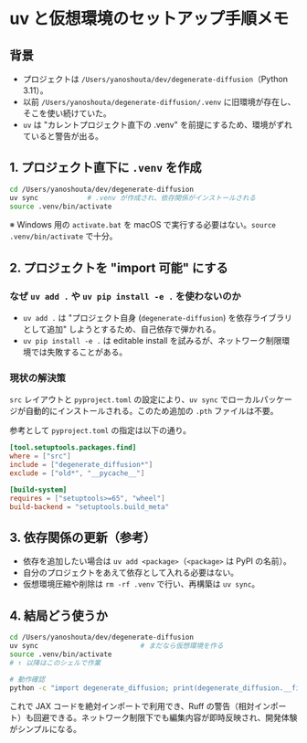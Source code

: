 # uv と仮想環境のセットアップ手順メモ

## 背景
- プロジェクトは `/Users/yanoshouta/dev/degenerate-diffusion`（Python 3.11）。
- 以前 `/Users/yanoshouta/degenerate-diffusion/.venv` に旧環境が存在し、そこを使い続けていた。
- `uv` は "カレントプロジェクト直下の .venv" を前提にするため、環境がずれていると警告が出る。

## 1. プロジェクト直下に `.venv` を作成
```bash
cd /Users/yanoshouta/dev/degenerate-diffusion
uv sync            # .venv が作成され、依存関係がインストールされる
source .venv/bin/activate
```

※ Windows 用の `activate.bat` を macOS で実行する必要はない。`source .venv/bin/activate` で十分。

## 2. プロジェクトを "import 可能" にする
### なぜ `uv add .` や `uv pip install -e .` を使わないのか
- `uv add .` は "プロジェクト自身 (`degenerate-diffusion`) を依存ライブラリとして追加" しようとするため、自己依存で弾かれる。
- `uv pip install -e .` は editable install を試みるが、ネットワーク制限環境では失敗することがある。

### 現状の解決策
`src` レイアウトと `pyproject.toml` の設定により、`uv sync` でローカルパッケージが自動的にインストールされる。このため追加の `.pth` ファイルは不要。

参考として `pyproject.toml` の指定は以下の通り。
```toml
[tool.setuptools.packages.find]
where = ["src"]
include = ["degenerate_diffusion*"]
exclude = ["old*", "__pycache__"]

[build-system]
requires = ["setuptools>=65", "wheel"]
build-backend = "setuptools.build_meta"
```

## 3. 依存関係の更新（参考）
- 依存を追加したい場合は `uv add <package>`（`<package>` は PyPI の名前）。
- 自分のプロジェクトをあえて依存として入れる必要はない。
- 仮想環境圧縮や削除は `rm -rf .venv` で行い、再構築は `uv sync`。

## 4. 結局どう使うか
```bash
cd /Users/yanoshouta/dev/degenerate-diffusion
uv sync                         # まだなら仮想環境を作る
source .venv/bin/activate
# ↑ 以降はこのシェルで作業

# 動作確認
python -c "import degenerate_diffusion; print(degenerate_diffusion.__file__)"
```

これで JAX コードを絶対インポートで利用でき、Ruff の警告（相対インポート）も回避できる。ネットワーク制限下でも編集内容が即時反映され、開発体験がシンプルになる。
